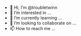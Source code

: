 - 👋 Hi, I’m @troubletwinn
- 👀 I’m interested in ...
- 🌱 I’m currently learning ...
- 💞️ I’m looking to collaborate on ...
- 📫 How to reach me ...

<!---
troubletwinn/troubletwinn is a ✨ special ✨ repository because its `README.md` (this file) appears on your GitHub profile.
You can click the Preview link to take a look at your changes.
--->
